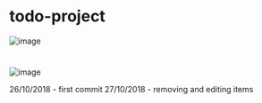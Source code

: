 # todo-project

![image](https://image.ibb.co/nDNJMV/image.png)
#
![image](https://image.ibb.co/hdXXFq/mls.gif)

26/10/2018 - first commit
27/10/2018 - removing and editing items

